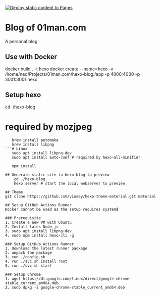 [![Deploy static content to Pages](https://github.com/neoalienson/01man.com/actions/workflows/pages/pages-build-deployment/badge.svg)](https://github.com/neoalienson/01man.com/actions/workflows/pages/pages-build-deployment)

# Blog of 01man.com
A personal blog

## Use with Docker
docker build . -t hexo
docker create --name=hexo -v /home/neo/Projects/01man.com/hexo-blog:/app -p 4000:4000 -p 3001:3001 hexo

## Setup hexo
   cd ./hexo-blog
   # required by mozjpeg
```# Mac
   brew install automake
   brew install libpng
```# Linux
   sudo apt install libpng-dev 
   sudo apt install auto-conf # required by hexo-all-minifier

   npm install

## Generate static site to hexo-blog to preview
    cd ./hexo-blog
    hexo server # start the local webserver to preview

## Theme
git clone https://github.com/viosey/hexo-theme-material.git material

## Setup GitHub Actions Runner
Docker cannot be used as the setup requires systemd

### Prerequisite
1. Create a new VM with Ubuntu
2. Install lates Node.js
3. sudo apt install libpng-dev
4. sudo npm install hexo-cli -g

### Setup GitHub Actions Runner
1. Download the latest runner package
2. unpack the package
3. run ./config.sh
4. run ./svc.sh install root
5. run ./svc.sh start

### Setup Chrome
1. wget https://dl.google.com/linux/direct/google-chrome-stable_current_amd64.deb
2. sudo dpkg -i google-chrome-stable_current_amd64.deb

